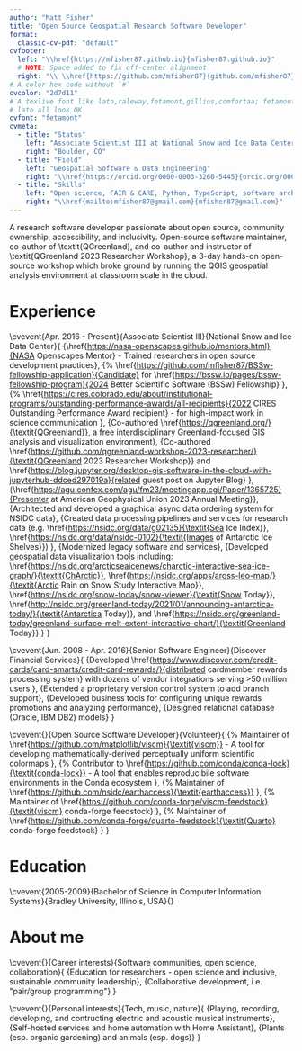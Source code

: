 ```yaml
---
author: "Matt Fisher"
title: "Open Source Geospatial Research Software Developer"
format:
  classic-cv-pdf: "default"
cvfooter:
  left: "\\href{https://mfisher87.github.io}{mfisher87.github.io}"
  # NOTE: Space added to fix off-center alignment
  right: "\\ \\href{https://github.com/mfisher87}{github.com/mfisher87}"
# A color hex code without `#`
cvcolor: "2d7d11"
# A texlive font like lato,raleway,fetamont,gillius,comfortaa; fetamont, comfortaa, and
# lato all look OK
cvfont: "fetamont"
cvmeta:
  - title: "Status"
    left: "Associate Scientist III at National Snow and Ice Data Center"
    right: "Boulder, CO"
  - title: "Field"
    left: "Geospatial Software & Data Engineering"
    right: "\\href{https://orcid.org/0000-0003-3260-5445}{orcid.org/0000-0003-3260-5445}"
  - title: "Skills"
    left: "Open science, FAIR & CARE, Python, TypeScript, software architecture, Linux, CI/CD, analytics"
    right: "\\href{mailto:mfisher87@gmail.com}{mfisher87@gmail.com}"
---
```


A research software developer passionate about open source, community ownership, accessibility, and inclusivity.
Open-source software maintainer, co-author of \textit{QGreenland}, and co-author and instructor of \textit{QGreenland 2023 Researcher Workshop},
a 3-day hands-on open-source workshop which broke ground by running the QGIS geospatial analysis environment at classroom scale in the cloud.


# Experience

\cvevent{Apr. 2016 - Present}{Associate Scientist III}{National Snow and Ice Data Center}{
  {\href{https://nasa-openscapes.github.io/mentors.html}{NASA Openscapes Mentor} - Trained researchers in open source development practices},
  {%
    \href{https://github.com/mfisher87/BSSw-fellowship-application}{Candidate}
    for
    \href{https://bssw.io/pages/bssw-fellowship-program}{2024 Better Scientific Software (BSSw) Fellowship}
  },
  {%
    \href{https://cires.colorado.edu/about/institutional-programs/outstanding-performance-awards/all-recipients}{2022 CIRES Outstanding Performance Award recipient}
    - for high-impact work in science communication
  },
  {Co-authored \href{https://qgreenland.org/}{\textit{QGreenland}}, a free interdisciplinary Greenland-focused GIS analysis and visualization environment},
  {Co-authored
    \href{https://github.com/qgreenland-workshop-2023-researcher/}{\textit{QGreenland 2023 Researcher Workshop}}
    and
    \href{https://blog.jupyter.org/desktop-gis-software-in-the-cloud-with-jupyterhub-ddced297019a}{related guest post on Jupyter Blog}
  },
  {\href{https://agu.confex.com/agu/fm23/meetingapp.cgi/Paper/1365725}{Presenter at American Geophysical Union 2023 Annual Meeting}},
  {Architected and developed a graphical async data ordering system for NSIDC data},
  {Created data processing pipelines and services for research data (e.g.
    \href{https://nsidc.org/data/g02135}{\textit{Sea Ice Index}},
    \href{https://nsidc.org/data/nsidc-0102}{\textit{Images of Antarctic Ice Shelves}})
  },
  {Modernized legacy software and services},
  {Developed geospatial data visualization tools including:
    \href{https://nsidc.org/arcticseaicenews/charctic-interactive-sea-ice-graph/}{\textit{ChArctic}},
    \href{https://nsidc.org/apps/aross-leo-map/}{\textit{Arctic Rain on Snow Study Interactive Map}},
    \href{https://nsidc.org/snow-today/snow-viewer}{\textit{Snow Today}},
    \href{http://nsidc.org/greenland-today/2021/01/announcing-antarctica-today/}{\textit{Antarctica Today}},
    and
    \href{https://nsidc.org/greenland-today/greenland-surface-melt-extent-interactive-chart/}{\textit{Greenland Today}}
  }
}

\cvevent{Jun. 2008 - Apr. 2016}{Senior Software Engineer}{Discover Financial Services}{
  {Developed
    \href{https://www.discover.com/credit-cards/card-smarts/credit-card-rewards/}{distributed cardmember rewards processing system}
    with dozens of vendor integrations serving >50 million users
  },
  {Extended a proprietary version control system to add branch support},
  {Developed business tools for configuring unique rewards promotions and analyzing performance},
  {Designed relational database (Oracle, IBM DB2) models}
}

\cvevent{}{Open Source Software Developer}{Volunteer}{
  {%
    Maintainer of \href{https://github.com/matplotlib/viscm}{\textit{viscm}}
    - A tool for developing mathematically-derived perceptually uniform scientific colormaps
  },
  {%
    Contributor to \href{https://github.com/conda/conda-lock}{\textit{conda-lock}}
    - A tool that enables reproducibile software environments in the Conda ecosystem 
  },
  {%
    Maintainer of \href{https://github.com/nsidc/earthaccess}{\textit{earthaccess}}
  },
  {%
    Maintainer of \href{https://github.com/conda-forge/viscm-feedstock}{\textit{viscm} conda-forge feedstock}
  },
  {%
    Maintainer of \href{https://github.com/conda-forge/quarto-feedstock}{\textit{Quarto} conda-forge feedstock}
  }
}


# Education

\cvevent{2005-2009}{Bachelor of Science in Computer Information Systems}{Bradley University, Illinois, USA}{}


# About me

\cvevent{}{Career interests}{Software communities, open science, collaboration}{
  {Education for researchers - open science and inclusive, sustainable community leadership},
  {Collaborative development, i.e. "pair/group programming"}
}

\cvevent{}{Personal interests}{Tech, music, nature}{
  {Playing, recording, developing, and contructing electric and acoustic musical instruments},
  {Self-hosted services and home automation with Home Assistant},
  {Plants (esp. organic gardening) and animals (esp. dogs)}
}
